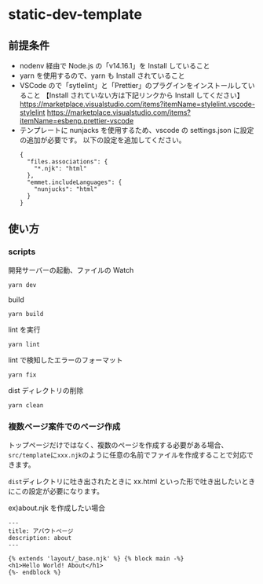 # static-dev-template

## 前提条件

- nodenv 経由で Node.js の「v14.16.1」を Install していること
- yarn を使用するので、yarn も Install されていること
- VSCode ので「sytlelint」と「Prettier」のプラグインをインストールしていること
  【Install されていない方は下記リンクから Install してください】
  <https://marketplace.visualstudio.com/items?itemName=stylelint.vscode-stylelint>
  <https://marketplace.visualstudio.com/items?itemName=esbenp.prettier-vscode>
- テンプレートに nunjacks を使用するため、vscode の settings.json に設定の追加が必要です。
  以下の設定を追加してください。
  ```
  {
    "files.associations": {
      "*.njk": "html"
    },
    "emmet.includeLanguages": {
      "nunjucks": "html"
    }
  }
  ```

## 使い方

### scripts

開発サーバーの起動、ファイルの Watch

```shell
yarn dev
```

build

```shell
yarn build
```

lint を実行

```shell
yarn lint
```

lint で検知したエラーのフォーマット

```shell
yarn fix
```

dist ディレクトリの削除

```shell
yarn clean
```

### 複数ページ案件でのページ作成

トップページだけではなく、複数のページを作成する必要がある場合、`src/template`に`xxx.njk`のように任意の名前でファイルを作成することで対応できます。

`dist`ディレクトリに吐き出されたときに xx.html といった形で吐き出したいときにこの設定が必要になります。

ex)about.njk を作成したい場合

```nunjacks
---
title: アバウトページ
description: about
---

{% extends 'layout/_base.njk' %} {% block main -%}
<h1>Hello World! About</h1>
{%- endblock %}
```
